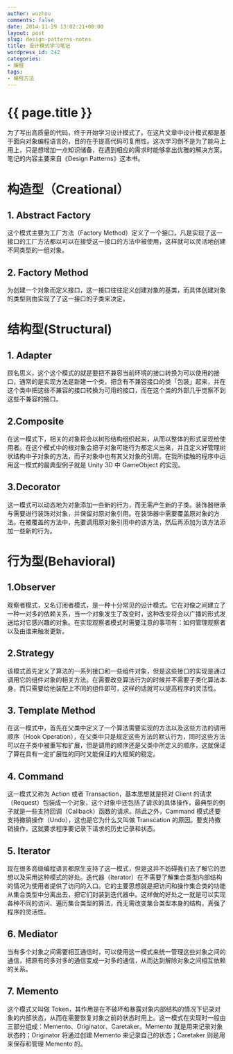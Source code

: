 ```yaml
---
author: wuzhou
comments: false
date: 2014-11-29 13:02:21+00:00
layout: post
slug: design-patterns-notes
title: 设计模式学习笔记
wordpress_id: 242
categories:
- 编程
tags:
- 编程方法
---
```


{{ page.title }}
================


为了写出高质量的代码，终于开始学习设计模式了。在这片文章中设计模式都是基于面向对象编程语言的，目的在于提高代码可复用性。这次学习倒不是为了能马上用上，只是想增加一点知识储备，在遇到相应的需求时能够拿出优雅的解决方案。笔记的内容主要来自《Design Patterns》这本书。


# 构造型（Creational）



## 1. Abstract Factory


这个模式主要为工厂方法（Factory Method）定义了一个接口，凡是实现了这一接口的工厂方法都以可以在接受这一接口的方法中被使用，这样就可以灵活地创建不同类型的一组对象。


## 2. Factory Method


为创建一个对象而定义接口，这一接口往往定义创建对象的基类，而具体创建对象的类型则由实现了了这一接口的子类来决定。


# 结构型(Structural)



## 1. Adapter


顾名思义，这个这个模式的就是要把不兼容当前环境的接口转换为可以使用的接口，通常的是实现方法是新建一个类，把含有不兼容接口的类「包装」起来，并在这个类中把这些不兼容的接口转换为可用的接口，而在这个类的外部几乎觉察不到这些不兼容的接口。


## 2.Composite


在这一模式下，相关的对象将会以树形结构组织起来，从而以整体的形式呈现给使用者。在这个模式中的根对象会把子对象可能行为都定义出来，并且定义好管理树状结构中子对象的方法，而子对象中也有其父对象的引用。在我所接触的程序中运用这一模式的最典型例子就是 Unity 3D 中 GameObject 的实现。


## 3.Decorator


这一模式可以动态地为对象添加一些新的行为，而无需产生新的子类。装饰器继承与需要进行装饰对对象，并保留对原对象引用。在装饰器中需要覆盖原对象的方法。在被覆盖的方法中，先要调用原对象引用中的该方法，然后再添加为该方法添加一些新的行为。


# 行为型(Behavioral)


## 1.Observer
观察者模式，又名订阅者模式，是一种十分常见的设计模式。它在对像之间建立了一种一对多的依赖关系，当一个对象发生了改变时，这种改变将会以广播的形式发送给对它感兴趣的对象。在实现观察者模式时需要注意的事项有：如何管理观察者以及由谁来触发更新。

## 2.Strategy
该模式首先定义了算法的一系列接口和一些组件对象，但是这些接口的实现是通过调用它的组件对象的相关方法。在需要改变算法行为的时候并不需要子类化算法本身，而只需要给他装配上不同的组件即可，这样的话就可以提高程序的灵活性。

## 3. Template Method
在这一模式中，首先在父类中定义了一个算法需要实现的方法以及这些方法的调用顺序（Hook Operation），在父类中只是规定这些方法的默认行为，同时这些方法可以在子类中被重写和扩展，但是调用的顺序还是父类中所定义的顺序，这就保证了算在具有一定扩展性的同时又能保证的大框架的稳定。

## 4. Command
这一模式又称为 Action 或者 Transaction，基本思想就是把对 Client 的请求（Request）包装成一个对象，这个对象中还包括了请求的具体操作，最典型的例子就是一些支持回调（Callback）函数的请求。除此之外，Cammand 模式还要支持撤销操作（Undo），这也是它为什么又叫做 Transcation 的原因。要支持撤销操作，这就要求程序要记录下请求的历史记录和状态。

## 5. Iterator
现在很多高级编程语言都原生支持了这一模式，但是这并不妨碍我们去了解它的思想以及采用这种模式的好处。迭代器（Iterator）在不需要了解集合类型内部结构的情况为使用者提供了访问的入口。它的主要思想就是把访问和操作集合类的功能从集合类型中分离出去，把它们封装到迭代器中。这样做的好处之一就是可以实现各种不同的访问、遍历集合类型的算法，而无需改变集合类型本身的结构，真强了程序的灵活性。

## 6. Mediator
当有多个对象之间需要相互通信时，可以使用这一模式来统一管理这些对象之间的通信，把原有的多对多的通信变成一对多的通信，从而达到解除对象之间相互依赖的关系。

## 7. Memento
这个模式又叫做 Token，其作用是在不破坏和暴露对象内部结构的情况下记录对象的内部状态，从而在需要恢复对象之前的状态时用上。这一模式在实现时一般由三部分组成：Memento、Originator、Caretaker。Memento 就是用来记录对象状态的；Originator 将通过创建 Memento 来记录自己的状态；Caretaker 则是用来保存和管理 Memento 的。